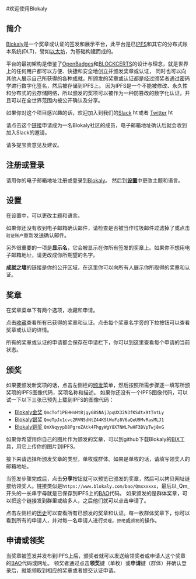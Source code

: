 #欢迎使用Blokaly

## 简介

[Blokaly](https://www.blokaly.com)是一个奖章或认证的签发和展示平台，此平台是已[IPFS](https://ipfs.io/)和其它的分布式账本系统(DLT)，譬如[以太坊](https://www.ethereum.org/)，为基础构建而成的。

平台的最初架构是借鉴了[OpenBadges](https://openbadges.org/)和[BLOCKCERTS](http://www.blockcerts.org/)的设计与理念，就是世界上的任何用户都可以方便、快捷和安全地创立并颁发奖章或认证，
同时也可以向其他人展示自己所获得的各种成就。所颁发的奖章或认证都是经过颁奖者通过密码学进行数字化签名，然后被存储到IPFS上。
因为IPFS是一个不能被修改、永久性和分布式的云存储网络，所以颁发的奖项可以被作为一种防篡改的数字化认证，并且可以在全世界范围内被公开确认及分享。

如果你对这个项目感兴趣的话，欢迎加入到我们的[Slack](https://blokalyscope.slack.com) <img src="../../images/slack.png" alt="https://blokalyscope.slack.com" style="hight: 15px; width: 15px;"/>或者
[Twitter](https://twitter.com/blokaly) <img src="../../images/twitter.png" alt="https://twitter.com/blokaly" style="hight: 15px; width: 15px;"/> 

请点击这个[链接](https://www.blokaly.com/bao/QmQyyW1YaPz4N4ggnrSKuFwesbXNtgBLcBEB2BeXhMBvhF)申请成为一名Blokaly社区的成员，电子邮箱地址确认后就会收到加入Slack的邀请。 

请多提宝贵意见及建议。

## 注册或登录

请用你的电子邮箱地址注册或登录到[Blokaly](https://www.blokaly.com)。
然后到[**设置**](#settings)中更改主题和语言。

## <a id="settings"></a>设置
在设置中，可以更改主题和语言。

如果你还没有收到电子邮箱确认邮件，请检查是否被当作垃圾邮件过滤掉了或点击`验证账户`重新发送确认邮件。

另外很重要的一项是**显示名**，它会被显示在你所有签发的奖章上。如果你不想用电子邮箱地址，请更改成你所期望的名字。

**成就之墙**的链接是你的公开区域，在这里你可以向所有人展示你所取得的奖章和认证。

## 奖章
在奖章菜单下有两个选项，收藏和申请。

点击[收藏](https://www.blokaly.com/gallery)查看所有已获得的奖章和认证。点击每个奖章名字旁的下拉按钮可以查看奖章或认证的详情。

所有的奖章或认证的申请都会保存在申请栏下，你可以到这里查看每个申请的当前状态。

## 颁奖

如果要颁发新奖项的话，点击左侧栏的[颁发](https://www.blokaly.com/publish)菜单，然后按照所需步骤逐一填写所颁奖项的IPFS图像代码，奖项名称和描述。
如果你还没有一个IPFS图像代码，可以试一下以下三张已预先上载到IPFS的图像代码：

- [Blokaly金奖](https://gateway.ipfs.io/ipfs/QmcTof1PEHHnHtBjgyG8SNAjJpqUX32N3fKSdtx9tTntLy) `QmcTof1PEHHnHtBjgyG8SNAjJpqUX32N3fKSdtx9tTntLy`
- [Blokaly银奖](https://gateway.ipfs.io/ipfs/QmeTpJx1cvc2RVN5dNtZ44KStWuFz8V6aQeU9MvRasMLJ1) `QmeTpJx1cvc2RVN5dNtZ44KStWuFz8V6aQeU9MvRasMLJ1`
- [Blokaly铜奖](https://gateway.ipfs.io/ipfs/QmXNqyypD8PgroZAtk4FhgyWgY8X7NWLPwHF3BVpTwj8vG) `QmXNqyypD8PgroZAtk4FhgyWgY8X7NWLPwHF3BVpTwj8vG`

如果你希望用你自己的图片作为颁发的奖章，可以到github下载Blokaly的[BIX](https://github.com/blokaly/bix)工具，用它上传你的图片到IPFS。 

接下来请选择所颁发奖章的类型，单枚或群体。如果是单枚的话，请填写领奖人的邮箱地址。

当签发步骤完成后，点击**分享**按钮就可以预览已颁发的奖章，然后可以拷贝网址链接给领奖人。链接类似是`https://www.blokaly.com/bao/Qmxxxxxx`，最后以_Qm_开头的一长串字母就是已保存到IPFS上的[BAO](/en/tech/#bao)代码。
如果颁发的是群体奖章，可以把这个链接发到群里或给多人，之后他们就可以点击申请了。

点击左侧栏的[历史](https://www.blokaly.com/publish/history)可以查看所有已颁发的奖章和认证。每一枚群体奖章下，你可以看到所有的申请人，并对每一名申请人进行`受理`，`拒绝`或`颁发`的操作。

## 申请或领奖

当奖章被签发并发布到IPFS上后，颁奖者就可以发送给领奖者或申请人这个奖章的[BAO](/en/tech/#bao)代码或网址。
领奖者通过点击**领奖**键（单枚）或**申请**键（群体）并确认登录后，就能领取到相应的奖章或者提交认证申请。
